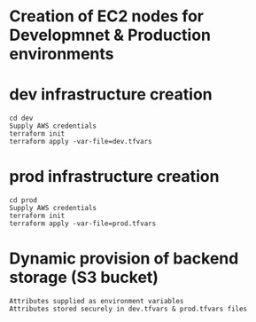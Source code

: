 
# Creation of EC2 nodes for Developmnet & Production environments 

# dev infrastructure creation
    cd dev
    Supply AWS credentials
    terraform init
    terraform apply -var-file=dev.tfvars

# prod infrastructure creation
    cd prod
    Supply AWS credentials
    terraform init
    terraform apply -var-file=prod.tfvars

# Dynamic provision of backend storage (S3 bucket) 
    Attributes supplied as environment variables  
    Attributes stored securely in dev.tfvars & prod.tfvars files


 